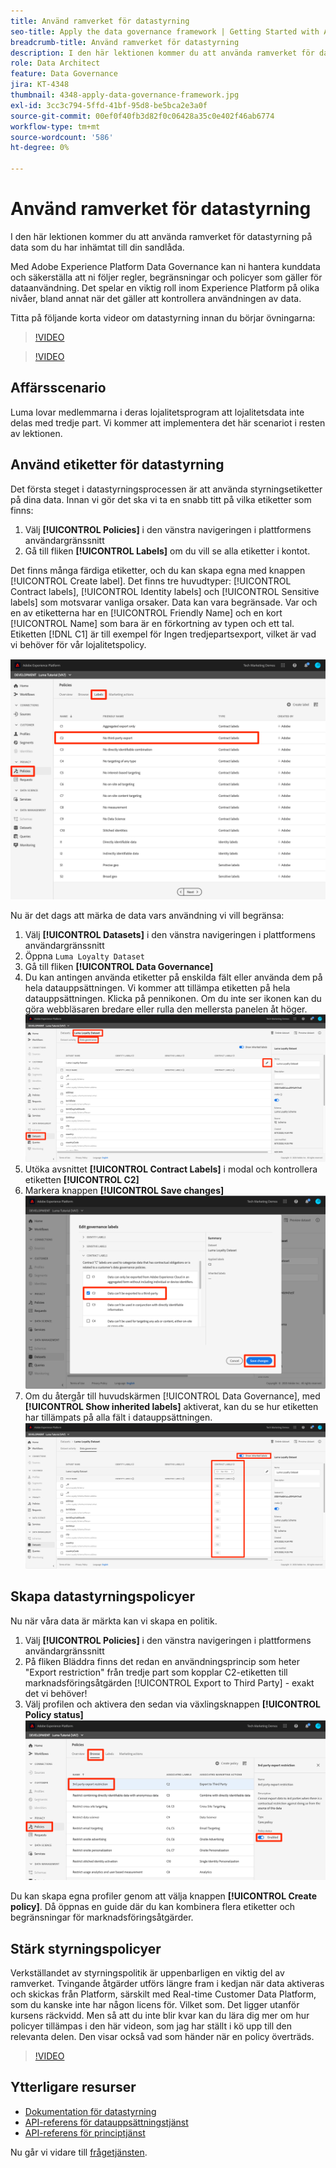 ```yaml
---
title: Använd ramverket för datastyrning
seo-title: Apply the data governance framework | Getting Started with Adobe Experience Platform for Data Architects and Data Engineers
breadcrumb-title: Använd ramverket för datastyrning
description: I den här lektionen kommer du att använda ramverket för datastyrning på data som du har inhämtat till din sandlåda.
role: Data Architect
feature: Data Governance
jira: KT-4348
thumbnail: 4348-apply-data-governance-framework.jpg
exl-id: 3cc3c794-5ffd-41bf-95d8-be5bca2e3a0f
source-git-commit: 00ef0f40fb3d82f0c06428a35c0e402f46ab6774
workflow-type: tm+mt
source-wordcount: '586'
ht-degree: 0%

---
```


# Använd ramverket för datastyrning

<!--15min-->

I den här lektionen kommer du att använda ramverket för datastyrning på data som du har inhämtat till din sandlåda.

Med Adobe Experience Platform Data Governance kan ni hantera kunddata och säkerställa att ni följer regler, begränsningar och policyer som gäller för dataanvändning. Det spelar en viktig roll inom Experience Platform på olika nivåer, bland annat när det gäller att kontrollera användningen av data.

Titta på följande korta videor om datastyrning innan du börjar övningarna:
>[!VIDEO](https://video.tv.adobe.com/v/36653?learn=on)

>[!VIDEO](https://video.tv.adobe.com/v/29708?learn=on)

<!--
## Permissions required

In the [Configure Permissions](configure-permissions.md) lesson, you set up all the access controls required to complete this lesson, specifically:

* Permission items **[!UICONTROL Data Governance]** > **[!UICONTROL Manage Usage Labels]**, **[!UICONTROL Manage Data Usage Policies]** and **[!UICONTROL View Data Usage Policies]**
* Permission items **[!UICONTROL Data Management]** > **[!UICONTROL View Datasets]** and **[!UICONTROL Manage Datasets]**
* Permission item **[!UICONTROL Sandboxes]** > `Luma Tutorial`
* User-role access to the `Luma Tutorial Platform` Product Profile
-->

## Affärsscenario

Luma lovar medlemmarna i deras lojalitetsprogram att lojalitetsdata inte delas med tredje part. Vi kommer att implementera det här scenariot i resten av lektionen.

## Använd etiketter för datastyrning

Det första steget i datastyrningsprocessen är att använda styrningsetiketter på dina data. Innan vi gör det ska vi ta en snabb titt på vilka etiketter som finns:

1. Välj **[!UICONTROL Policies]** i den vänstra navigeringen i plattformens användargränssnitt
1. Gå till fliken **[!UICONTROL Labels]** om du vill se alla etiketter i kontot.

Det finns många färdiga etiketter, och du kan skapa egna med knappen [!UICONTROL Create label]. Det finns tre huvudtyper: [!UICONTROL Contract labels], [!UICONTROL Identity labels] och [!UICONTROL Sensitive labels] som motsvarar vanliga orsaker. Data kan vara begränsade. Var och en av etiketterna har en [!UICONTROL Friendly Name] och en kort [!UICONTROL Name] som bara är en förkortning av typen och ett tal. Etiketten [!DNL C1] är till exempel för Ingen tredjepartsexport, vilket är vad vi behöver för vår lojalitetspolicy.

![Etikett för datastyrning](assets/governance-policies.png)

Nu är det dags att märka de data vars användning vi vill begränsa:

1. Välj **[!UICONTROL Datasets]** i den vänstra navigeringen i plattformens användargränssnitt
1. Öppna `Luma Loyalty Dataset`
1. Gå till fliken **[!UICONTROL Data Governance]**
1. Du kan antingen använda etiketter på enskilda fält eller använda dem på hela datauppsättningen. Vi kommer att tillämpa etiketten på hela datauppsättningen. Klicka på pennikonen. Om du inte ser ikonen kan du göra webbläsaren bredare eller rulla den mellersta panelen åt höger.
   ![Datastyrning](assets/governance-dataset.png)
1. Utöka avsnittet **[!UICONTROL Contract Labels]** i modal och kontrollera etiketten **[!UICONTROL C2]**
1. Markera knappen **[!UICONTROL Save changes]**
   ![Datastyrning](assets/governance-applyLabel.png)
1. Om du återgår till huvudskärmen [!UICONTROL Data Governance], med **[!UICONTROL Show inherited labels]** aktiverat, kan du se hur etiketten har tillämpats på alla fält i datauppsättningen.
   ![Datastyrning](assets/governance-labelsAdded.png)


<!--adding extra, unnecessary fields from field groups makes it harder to see which fields really need labels-->
<!--Are there any best practices for applying governance labels-->

## Skapa datastyrningspolicyer

Nu när våra data är märkta kan vi skapa en politik.

1. Välj **[!UICONTROL Policies]** i den vänstra navigeringen i plattformens användargränssnitt
1. På fliken Bläddra finns det redan en användningsprincip som heter &quot;Export restriction&quot; från tredje part som kopplar C2-etiketten till marknadsföringsåtgärden [!UICONTROL Export to Third Party] - exakt det vi behöver!
1. Välj profilen och aktivera den sedan via växlingsknappen **[!UICONTROL Policy status]**
   ![Datastyrning](assets/governance-enablePolicy.png)

Du kan skapa egna profiler genom att välja knappen **[!UICONTROL Create policy]**. Då öppnas en guide där du kan kombinera flera etiketter och begränsningar för marknadsföringsåtgärder.

## Stärk styrningspolicyer

Verkställandet av styrningspolitik är uppenbarligen en viktig del av ramverket. Tvingande åtgärder utförs längre fram i kedjan när data aktiveras och skickas från Platform, särskilt med Real-time Customer Data Platform, som du kanske inte har någon licens för. Vilket som. Det ligger utanför kursens räckvidd. Men så att du inte blir kvar kan du lära dig mer om hur policyer tillämpas i den här videon, som jag har ställt i kö upp till den relevanta delen. Den visar också vad som händer när en policy överträds.

>[!VIDEO](https://video.tv.adobe.com/v/33631/?t=151&quality=12&learn=on)


## Ytterligare resurser

* [Dokumentation för datastyrning](https://experienceleague.adobe.com/docs/experience-platform/data-governance/home.html)
* [API-referens för datauppsättningstjänst](https://www.adobe.io/experience-platform-apis/references/dataset-service/)
* [API-referens för principtjänst](https://www.adobe.io/experience-platform-apis/references/policy-service/)

Nu går vi vidare till [frågetjänsten](run-queries.md).
